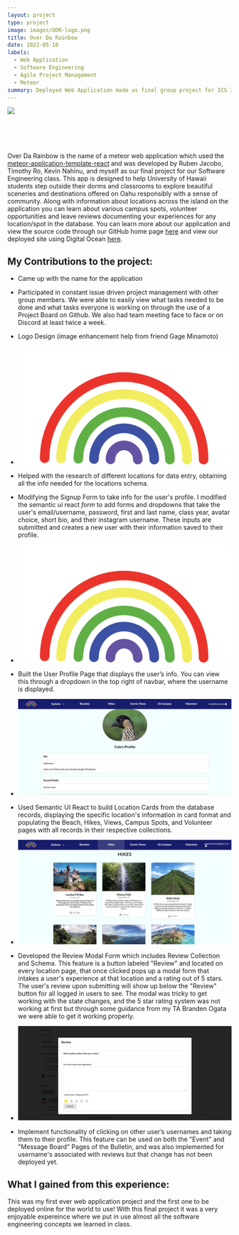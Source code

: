 ```yaml
---
layout: project
type: project
image: images/ODR-logo.png
title: Over Da Rainbow
date: 2022-05-10
labels:
  - Web Application
  - Software Engineering
  - Agile Project Management
  - Meteor
summary: Deployed Web Application made as final group project for ICS 314
---
```


<img class="ui large floated centered rounded image" src="/images/ODR-landing.png">

<br/>
<br/>
<br/>
<br/>
<br/>

  Over Da Rainbow is the name of a meteor web application which used the [meteor-application-template-react](“https://ics-software-engineering.github.io/meteor-application-template-react/”) and was developed by Ruben Jacobo, Timothy Ro, Kevin Nahinu, and myself as our final project for our Software Engineering class. This app is designed to help University of Hawaii students step outside their dorms and classrooms to explore beautiful sceneries and destinations offered on Oahu responsibly with a sense of community. Along with information about locations across the island on the application you can learn about various campus spots, volunteer opportunities and leave reviews documenting your experiences for any location/spot in the database. You can learn more about our application and view the source code through our GitHub home page [here](“https://over-da-rainbow.github.io/”) and view our deployed site using Digital Ocean [here](“https://overdarainbow.xyz/#/”).

## My Contributions to the project:
* Came up with the name for the application
* Participated in constant issue driven project management with other group members. We were able to easily view what tasks needed to be done and what tasks everyone is working on through the use of a Project Board on Github. We also had team meeting face to face or on Discord at least twice a week.
* Logo Design (image enhancement help from friend Gage Minamoto)

* <img class="ui medium floated centered rounded image" src="/images/ODR-logo.png">


* Helped with the research of different locations for data entry, obtaining all the info needed for the locations schema.
* Modifying the Signup Form to take info for the user's profile. I modified the semantic ui react _form_ to add forms and dropdowns that take the user's email/username, password, first and last name, class year, avatar choice, short bio, and their instagram username. These inputs are submitted and creates a new user with their information saved to their profile.

*  <img class="ui large floated centered rounded image" src="/images/ODR-logo.png">


* Built the User Profile Page that displays the user’s info. You can view this through a dropdown in the top right of navbar, where the username is displayed. 

* <img class="ui large floated centered rounded image" src="/images/ODR-profile.png">


* Used Semantic UI React to build Location Cards from the database records, displaying the specific location's information in card format and populating the Beach, Hikes, Views, Campus Spots, and Volunteer pages with all records in their respective collections.

* <img class="ui large floated centered rounded image" src="/images/ODR-cards.png">

* Developed the Review Modal Form which includes Review Collection and Schema. This feature is a button labeled "Review" and located on every location page, that once clicked pops up a modal form that intakes a user's experience at that location and a rating out of 5 stars. The user's review upon submitting will show up below the "Review" button for all logged in users to see. The modal was tricky to get working with the state changes, and the 5 star rating system was not working at first but through some guidance from my TA Branden Ogata we were able to get it working properly. 

* <img class="ui large floated centered rounded image" src="/images/ODR-review.png">

* Implement functionality of clicking on other user’s usernames and taking them to their profile. This feature can be used on both the "Event" and "Message Board" Pages of the Bulletin, and was also implemented for username's associated with reviews but that change has not been deployed yet.

## What I gained from this experience:

  This was my first ever web application project and the first one to be deployed online for the world to use! With this final project it was a very enjoyable expereince where we put in use almost all the software engineering concepts we learned in class.

